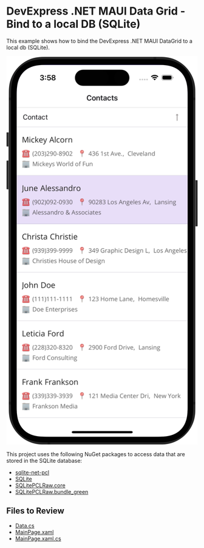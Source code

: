 # DevExpress .NET MAUI Data Grid - Bind to a local DB (SQLite)

This example shows how to bind the DevExpress .NET MAUI DataGrid to a local db (SQLite).

<img src="img/bind-datagrid-to-sqlite.png" width="660px"/>

This project uses the following NuGet packages to access data that are stored in the SQLite database:

* [sqlite-net-pcl](https://www.nuget.org/packages/sqlite-net-pcl/)
* [SQLite](https://www.nuget.org/packages/sqlite/)
* [SQLitePCLRaw.core](https://www.nuget.org/packages/SQLitePCLRaw.core/)
* [SQLitePCLRaw.bundle_green](https://www.nuget.org/packages/SQLitePCLRaw.bundle_green/) 

<!-- default file list -->
## Files to Review

* [Data.cs](./Model/Data.cs)
* [MainPage.xaml](./MainPage.xaml)
* [MainPage.xaml.cs](./MainPage.xaml.cs)

<!-- default file list end -->